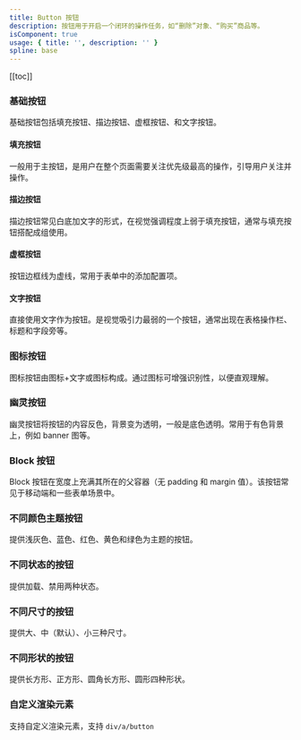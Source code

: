 ```yaml
---
title: Button 按钮
description: 按钮用于开启一个闭环的操作任务，如“删除”对象、“购买”商品等。
isComponent: true
usage: { title: '', description: '' }
spline: base
---
```


[[toc]]

### 基础按钮

基础按钮包括填充按钮、描边按钮、虚框按钮、和文字按钮。

#### 填充按钮

一般用于主按钮，是用户在整个页面需要关注优先级最高的操作，引导用户关注并操作。

#### 描边按钮

描边按钮常见白底加文字的形式，在视觉强调程度上弱于填充按钮，通常与填充按钮搭配成组使用。

#### 虚框按钮

按钮边框线为虚线，常用于表单中的添加配置项。

#### 文字按钮

直接使用文字作为按钮。是视觉吸引力最弱的一个按钮，通常出现在表格操作栏、标题和字段旁等。

<script>
import Base from "../../example/Base.svelte"
</script>

<Base></Base>

### 图标按钮

图标按钮由图标+文字或图标构成。通过图标可增强识别性，以便直观理解。


### 幽灵按钮

幽灵按钮将按钮的内容反色，背景变为透明，一般是底色透明。常用于有色背景上，例如 banner 图等。


### Block 按钮

Block 按钮在宽度上充满其所在的父容器（无 padding 和 margin 值）。该按钮常见于移动端和一些表单场景中。


### 不同颜色主题按钮

提供浅灰色、蓝色、红色、黄色和绿色为主题的按钮。


### 不同状态的按钮

提供加载、禁用两种状态。


### 不同尺寸的按钮

提供大、中（默认）、小三种尺寸。


### 不同形状的按钮

提供长方形、正方形、圆角长方形、圆形四种形状。


### 自定义渲染元素

支持自定义渲染元素，支持 `div/a/button`

